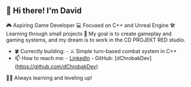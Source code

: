 ## 👋 Hi there! I'm David

🎮 Aspiring Game Developer
💻 Focused on C++ and Unreal Engine
🛠️ Learning through small projects
💪 My goal is to create gameplay and gaming systems, and my dream is to work in the CD PROJEKT RED studio.

- 🍀 Currectly building:
      - ⚔️ Simple turn-based combat system in C++
- 📫 How to reach me:
      - [LinkedIn](https://www.linkedin.com/in/dawid-chrobak-9511a0373/)
      - GitHub: [dChrobakDev] (https://github.com/dChrobakDev)

👨‍🎓 Always learning and leveling up!
